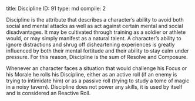 title:          Discipline
ID:             91
type:           md
compile:        2


Discipline is the attribute that describes a character’s ability to avoid both social and mental attacks as well as act against certain mental and social disadvantages. It may be cultivated through training as a soldier or athlete would, or may simply manifest as a natural talent. A character’s ability to ignore distractions and shrug off disheartening experiences is greatly influenced by both their mental fortitude and their ability to stay calm under pressure. For this reason, Discipline is the sum of Resolve and Composure.

Whenever an character faces a situation that would challenge his Focus or his Morale he rolls his Discipline, either as an active roll (if an enemy is trying to intimidate him) or as a passive roll (trying to study a tome of magic in a noisy tavern). Discipline does not power any skills, it is used by itself and is considered an Reactive Roll.